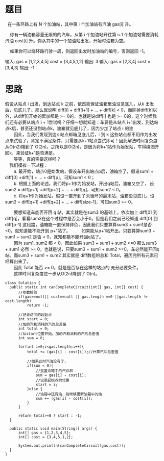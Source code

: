 # 题目
  在一条环路上有 N 个加油站，其中第 i 个加油站有汽油 gas[i] 升。

    你有一辆油箱容量无限的的汽车，从第 i 个加油站开往第 i+1 个加油站需要消耗汽油 cost[i] 升。你从其中的一个加油站出发，开始时油箱为空。

    如果你可以绕环路行驶一周，则返回出发时加油站的编号，否则返回 -1。

输入:
gas  = [1,2,3,4,5]
cost = [3,4,5,1,2]
输出: 3
输入: 
gas  = [2,3,4]
cost = [3,4,3]
输出: -1

# 思路
假设从站点 i 出发，到达站点 k 之前，依然能保证油箱里油没见底儿，从k 出发后，见底儿了。那么就说明 diff[i] + diff[i+1] + … + diff[k] < 0，而除掉diff[k]以外，从diff[i]开始的累加都是 >= 0的。也就是说diff[i] 也是 >= 0的，这个时候我们还有必要从站点 i + 1尝试吗？仔细一想就知道：车要是从站点 i+1出发，到达站点k后，甚至还没到站点k，油箱就见底儿了，因为少加了站点 i 的油   
　　因此，当我们发现到达k 站点邮箱见底儿后，i 到 k 这些站点都不用作为出发点来试验了，肯定不满足条件，只需要从k+1站点尝试即可！因此解法时间复杂度从O(n2)降到了 O(2n)。之所以是O(2n)，是因为将k+1站作为始发站，车得绕圈开回k，来验证k+1是否满足。    
　　等等，真的需要这样吗？         
　我们模拟一下过程：    
　　a. 最开始，站点0是始发站，假设车开出站点p后，油箱空了，假设sum1 = diff[0] +diff[1] + … + diff[p]，可知sum1 < 0；     
　　b. 根据上面的论述，我们将p+1作为始发站，开出q站后，油箱又空了， 设sum2 = diff[p+1] +diff[p+2] + … + diff[q]，可知sum2 < 0。    
　　c. 将q+1作为始发站，假设一直开到了未循环的最末站，油箱没见底儿，设sum3 = diff[q+1] +diff[q+2] + … + diff[size-1]，可知sum3 >= 0。     
  
　　要想知道车能否开回 q 站，其实就是在sum3 的基础上，依次加上 diff[0] 到 diff[q]，看看sum3在这个过程中是否会小于0。但是我们之前已经知道 diff[0] 到 diff[p-1] 这段路，油箱能一直保持非负，因此我们只要算算sum3 + sum1是否 <0，就知道能不能开到 p+1站了。 
　　如果能从p+1站开出，只要算算sum3 + sum1 + sum2 是否 < 0，就知都能不能开回q站了。     
　　因为 sum1, sum2 都 < 0，因此如果 sum3 + sum1 + sum2 >=0 那么sum3 + sum1 必然 >= 0，也就是说，只要sum3 + sum1 + sum2 >=0，车必然能开回q站。而sum3 + sum1 + sum2 其实就是 diff数组的总和 Total，遍历完所有元素已经算出来了。    
　　因此 Total 能否 >= 0，就是是否存在这样的站点的 充分必要条件。         
　　这样时间复杂度进一步从O(2n)降到了 O(n)。   
  
  ```
  class Solution {
    public static int canCompleteCircuit(int[] gas, int[] cost) {
        //参数校验
        if(gas==null|| cost==null || gas.length ==0 ||gas.length != cost.length)
            return -1;

        //记录访问的起始点
        int start = 0;
        //加的汽和消耗的汽的总差值
        int total = 0;
        //从start位置开始，加的汽和消耗的汽的总差值
        int sum = 0;

        for(int i=0;i<gas.length;i++){
            total += (gas[i] - cost[i]);//计算汽油总差值

            //如果此时汽油没有了，
            if(sum < 0){
                //重置油箱中的汽油和
                sum = gas[i] - cost[i];
                //记录起始点的位置
                start = i;
            }else {
                //油箱中还有油，则继续更新油箱中的油
                sum += (gas[i] - cost[i]);
            }
        }

        return total>=0 ? start : -1;
    }

    public static void main(String[] args) {
        int[] gas = {1,2,3,4,5};
        int[] cost = {3,4,5,1,2};

        System.out.println(canCompleteCircuit(gas,cost));
    }
}
  ```
